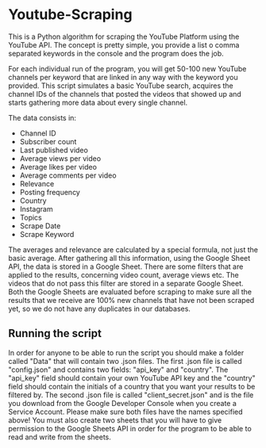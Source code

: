 # Youtube-Scraping

This is a Python algorithm for scraping the YouTube Platform using the YouTube API. The concept is pretty simple, you provide a list o comma separated keywords in the console and the program does the job.

For each individual run of the program, you will get 50-100 new YouTube channels per keyword that are linked in any way with the keyword you provided. This script simulates a basic YouTube search, acquires the channel IDs of the channels that posted the videos that showed up and starts gathering more data about every single channel.

The data consists in: 
 * Channel ID
 * Subscriber count
 * Last published video
 * Average views per video
 * Average likes per video
 * Average comments per video
 * Relevance
 * Posting frequency
 * Country
 * Instagram
 * Topics
 * Scrape Date
 * Scrape Keyword

The averages and relevance are calculated by a special formula, not just the basic average.
After gathering all this information, using the Google Sheet API, the data is stored in a Google Sheet.
There are some filters that are applied to the results, concerning video count, average views etc. The videos that do not pass this filter are stored in a separate Google Sheet.
Both the Google Sheets are evaluated before scraping to make sure all the results that we receive are 100% new channels that have not been scraped yet, so we do not have any duplicates in our databases.

## Running the script
In order for anyone to be able to run the script you should make a folder called "Data" that will contain two .json files. 
The first .json file is called "config.json" and contains two fields: "api_key" and "country". The "api_key" field should contain your own YouTube API key and the "country" field should contain the initials of a country that you want your results to be filtered by.
The second .json file is called "client_secret.json" and is the file you download from the Google Developer Console when you create a Service Account.
Please make sure both files have the names specified above!
You must also create two sheets that you will have to give permission to the Google Sheets API in order for the program to be able to read and write from the sheets.
